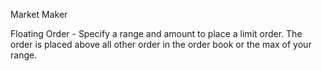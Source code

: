 Market Maker

Floating Order - Specify a range and amount to place a limit order. The order is placed above all other order in the order book or the max of your range.
